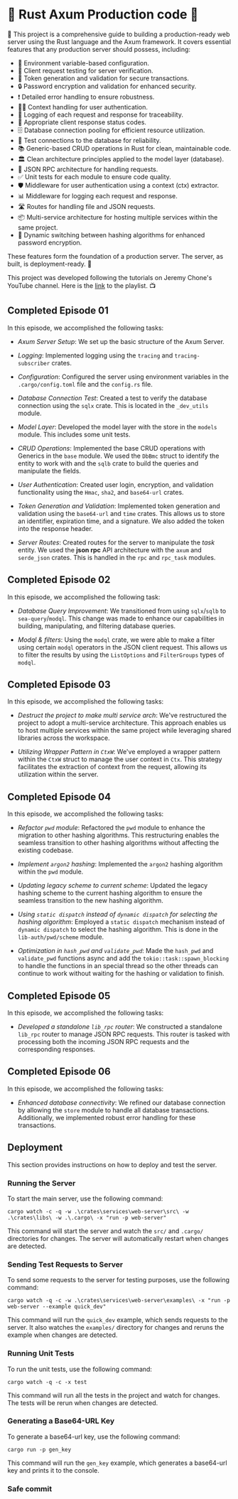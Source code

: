 # 🦀 Rust Axum Production code 🚀

🚀 This project is a comprehensive guide to building a production-ready web server using the Rust language and the Axum framework. It covers essential features that any production server should possess, including:

- 🔧 Environment variable-based configuration.
- 🧪 Client request testing for server verification.
- 🔑 Token generation and validation for secure transactions.
- 🔒 Password encryption and validation for enhanced security.
- ❗ Detailed error handling to ensure robustness.
- 🕵️‍♂️ Context handling for user authentication.
- 📝 Logging of each request and response for traceability.
- 🚦 Appropriate client response status codes.
- 🗄️ Database connection pooling for efficient resource utilization.
- 🧰 Test connections to the database for reliability.
- 📚 Generic-based CRUD operations in Rust for clean, maintainable code.
- 🏛️ Clean architecture principles applied to the model layer (database).
- 📡 JSON RPC architecture for handling requests.
- ✅ Unit tests for each module to ensure code quality.
- 🛡️ Middleware for user authentication using a context (ctx) extractor.
- 📊 Middleware for logging each request and response.
- 🛣️ Routes for handling file and JSON requests.
- 📦 Multi-service architecture for hosting multiple services within the same project.
- 🔀 Dynamic switching between hashing algorithms for enhanced password encryption.

These features form the foundation of a production server. The server, as built, is deployment-ready. 🎉

This project was developed following the tutorials on Jeremy Chone's YouTube channel. Here is the [link](https://www.youtube.com/watch?v=XZtlD_m59sM&list=PL7r-PXl6ZPcCTTxjmsb9bFZB9i01fAtI7&index=8&ab_channel=JeremyChone) to the playlist. 📺

## Completed Episode 01

In this episode, we accomplished the following tasks:

- *Axum Server Setup*: We set up the basic structure of the Axum Server.

- *Logging*: Implemented logging using the `tracing` and `tracing-subscriber` crates.

- *Configuration*: Configured the server using environment variables in the `.cargo/config.toml` file and the `config.rs` file.

- *Database Connection Test*: Created a test to verify the database connection using the `sqlx` crate. This is located in the `_dev_utils` module.

- *Model Layer*: Developed the model layer with the store in the `models` module. This includes some unit tests.

- *CRUD Operations*: Implemented the base CRUD operations with Generics in the `base` module. We used the `DbBmc` struct to identify the entity to work with and the `sqlb` crate to build the queries and manipulate the fields.

- *User Authentication*: Created user login, encryption, and validation functionality using the `Hmac`, `sha2`, and `base64-url` crates.

- *Token Generation and Validation*: Implemented token generation and validation using the `base64-url` and `time` crates. This allows us to store an identifier, expiration time, and a signature. We also added the token into the response header.

- *Server Routes*: Created routes for the server to manipulate the *task* entity. We used the **json rpc** API architecture with the `axum` and `serde_json` crates. This is handled in the `rpc` and `rpc_task` modules.

## Completed Episode 02

In this episode, we accomplished the following task:

- *Database Query Improvement*: We transitioned from using `sqlx`/`sqlb` to `sea-query`/`modql`. This change was made to enhance our capabilities in building, manipulating, and filtering database queries.

- *Modql & filters*: Using the `modql` crate, we were able to make a filter using certain `modql` operators in the JSON client request. This allows us to filter the results by using the `ListOptions` and `FilterGroups` types of `modql`.

## Completed Episode 03

In this episode, we accomplished the following tasks:

- *Destruct the project to make multi service arch*: We've restructured the project to adopt a multi-service architecture. This approach enables us to host multiple services within the same project while leveraging shared libraries across the workspace.

- *Utilizing Wrapper Pattern in `CtxW`*: We've employed a wrapper pattern within the `CtxW` struct to manage the user context in `Ctx`. This strategy facilitates the extraction of context from the request, allowing its utilization within the server.

## Completed Episode 04

In this episode, we accomplished the following tasks:

- *Refactor `pwd` module*: Refactored the `pwd` module to enhance the migration to other hashing algorithms. This restructuring enables the seamless transition to other hashing algorithms without affecting the existing codebase.

- *Implement `argon2` hashing*: Implemented the `argon2` hashing algorithm within the `pwd` module.

- *Updating legacy scheme to current scheme*: Updated the legacy hashing scheme to the current hashing algorithm to ensure the seamless transition to the new hashing algorithm.

- *Using `static dispatch` instead of `dynamic dispatch` for selecting the hashing algorithm*: Employed a `static dispatch` mechanism instead of `dynamic dispatch` to select the hashing algorithm. This is done in the `lib-auth/pwd/scheme` module.

- *Optimization in `hash_pwd` and `validate_pwd`*: Made the `hash_pwd` and `validate_pwd` functions async and add the `tokio::task::spawn_blocking` to handle the functions in an special thread so the other threads can continue to work without waiting for the hashing or validation to finish.

## Completed Episode 05

In this episode, we accomplished the following tasks:

- *Developed a standalone `lib_rpc` router*: We constructed a standalone `lib_rpc` router to manage JSON RPC requests. This router is tasked with processing both the incoming JSON RPC requests and the corresponding responses.

## Completed Episode 06

In this episode, we accomplished the following tasks:

- *Enhanced database connectivity*: We refined our database connection by allowing the `store` module to handle all database transactions. Additionally, we implemented robust error handling for these transactions.

## Deployment

This section provides instructions on how to deploy and test the server.

### Running the Server

To start the main server, use the following command:

```shell
cargo watch -c -q -w .\crates\services\web-server\src\ -w .\crates\libs\ -w .\.cargo\ -x "run -p web-server"
```

This command will start the server and watch the `src/` and `.cargo/` directories for changes. The server will automatically restart when changes are detected.

### Sending Test Requests to Server

To send some requests to the server for testing purposes, use the following command:

```shell
cargo watch -q -c -w .\crates\services\web-server\examples\ -x "run -p web-server --example quick_dev"
```

This command will run the `quick_dev` example, which sends requests to the server. It also watches the `examples/` directory for changes and reruns the example when changes are detected.

### Running Unit Tests

To run the unit tests, use the following command:

```shell
cargo watch -q -c -x test
```

This command will run all the tests in the project and watch for changes. The tests will be rerun when changes are detected.

### Generating a Base64-URL Key

To generate a base64-url key, use the following command:

```shell
cargo run -p gen_key
```

This command will run the `gen_key` example, which generates a base64-url key and prints it to the console.

### Safe commit
